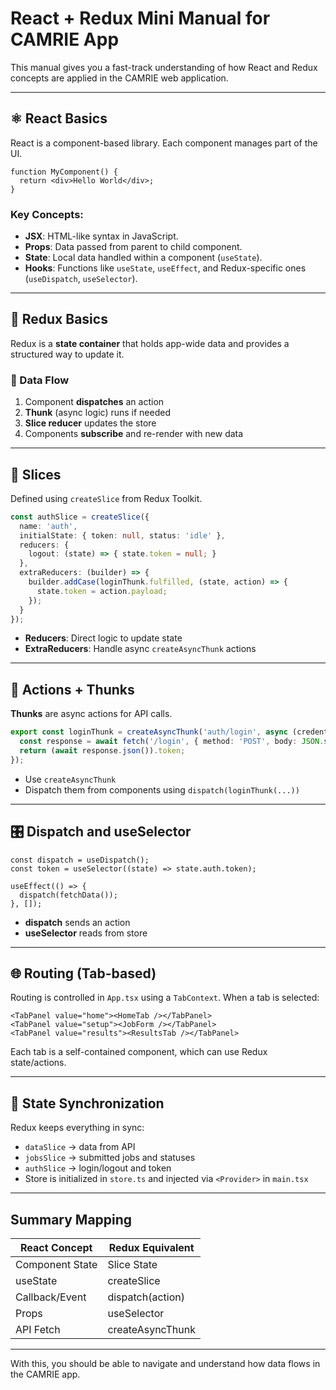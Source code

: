 
# React + Redux Mini Manual for CAMRIE App

This manual gives you a fast-track understanding of how React and Redux concepts are applied in the CAMRIE web application.

---

## ⚛️ React Basics

React is a component-based library. Each component manages part of the UI.

```tsx
function MyComponent() {
  return <div>Hello World</div>;
}
```

### Key Concepts:
- **JSX**: HTML-like syntax in JavaScript.
- **Props**: Data passed from parent to child component.
- **State**: Local data handled within a component (`useState`).
- **Hooks**: Functions like `useState`, `useEffect`, and Redux-specific ones (`useDispatch`, `useSelector`).

---

## 🧠 Redux Basics

Redux is a **state container** that holds app-wide data and provides a structured way to update it.

### 🔁 Data Flow

1. Component **dispatches** an action
2. **Thunk** (async logic) runs if needed
3. **Slice reducer** updates the store
4. Components **subscribe** and re-render with new data

---

## 🧩 Slices

Defined using `createSlice` from Redux Toolkit.

```ts
const authSlice = createSlice({
  name: 'auth',
  initialState: { token: null, status: 'idle' },
  reducers: {
    logout: (state) => { state.token = null; }
  },
  extraReducers: (builder) => {
    builder.addCase(loginThunk.fulfilled, (state, action) => {
      state.token = action.payload;
    });
  }
});
```

- **Reducers**: Direct logic to update state
- **ExtraReducers**: Handle async `createAsyncThunk` actions

---

## 🚀 Actions + Thunks

**Thunks** are async actions for API calls.

```ts
export const loginThunk = createAsyncThunk('auth/login', async (credentials) => {
  const response = await fetch('/login', { method: 'POST', body: JSON.stringify(credentials) });
  return (await response.json()).token;
});
```

- Use `createAsyncThunk`
- Dispatch them from components using `dispatch(loginThunk(...))`

---

## 🎛 Dispatch and useSelector

```tsx
const dispatch = useDispatch();
const token = useSelector((state) => state.auth.token);

useEffect(() => {
  dispatch(fetchData());
}, []);
```

- **dispatch** sends an action
- **useSelector** reads from store

---

## 🌐 Routing (Tab-based)

Routing is controlled in `App.tsx` using a `TabContext`. When a tab is selected:
```tsx
<TabPanel value="home"><HomeTab /></TabPanel>
<TabPanel value="setup"><JobForm /></TabPanel>
<TabPanel value="results"><ResultsTab /></TabPanel>
```

Each tab is a self-contained component, which can use Redux state/actions.

---

## 🔄 State Synchronization

Redux keeps everything in sync:

- `dataSlice` → data from API
- `jobsSlice` → submitted jobs and statuses
- `authSlice` → login/logout and token
- Store is initialized in `store.ts` and injected via `<Provider>` in `main.tsx`

---

## Summary Mapping

| React Concept    | Redux Equivalent        |
|------------------|-------------------------|
| Component State  | Slice State             |
| useState         | createSlice              |
| Callback/Event   | dispatch(action)         |
| Props            | useSelector              |
| API Fetch        | createAsyncThunk         |

---

With this, you should be able to navigate and understand how data flows in the CAMRIE app.
